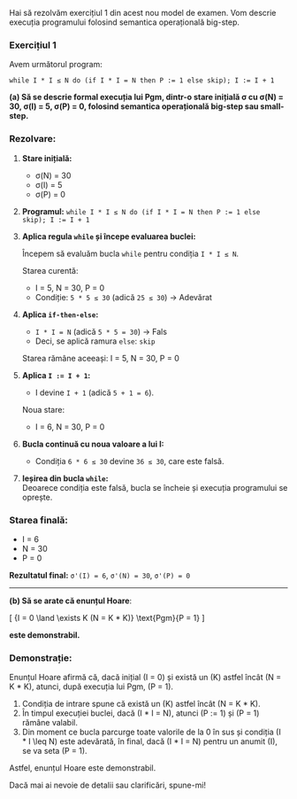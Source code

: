 Hai să rezolvăm exercițiul 1 din acest nou model de examen. Vom descrie execuția programului folosind semantica operațională big-step.

### Exercițiul 1

Avem următorul program:

``` 
while I * I ≤ N do (if I * I = N then P := 1 else skip); I := I + 1 
```

**(a) Să se descrie formal execuția lui Pgm, dintr-o stare inițială σ cu σ(N) = 30, σ(I) = 5, σ(P) = 0, folosind semantica operațională big-step sau small-step.**

### Rezolvare:

1. **Stare inițială:**
   - σ(N) = 30
   - σ(I) = 5
   - σ(P) = 0

2. **Programul:** `while I * I ≤ N do (if I * I = N then P := 1 else skip); I := I + 1`

3. **Aplica regula `while` și începe evaluarea buclei:**

   Începem să evaluăm bucla `while` pentru condiția `I * I ≤ N`.

   Starea curentă:
   - I = 5, N = 30, P = 0
   - Condiție: `5 * 5 ≤ 30` (adică `25 ≤ 30`) -> Adevărat

4. **Aplica `if-then-else`:**
   - `I * I = N` (adică `5 * 5 = 30`) -> Fals
   - Deci, se aplică ramura `else`: `skip`
   
   Starea rămâne aceeași: I = 5, N = 30, P = 0

5. **Aplica `I := I + 1`:**
   - I devine `I + 1` (adică `5 + 1 = 6`).

   Noua stare: 
   - I = 6, N = 30, P = 0

6. **Bucla continuă cu noua valoare a lui I:**
   - Condiția `6 * 6 ≤ 30` devine `36 ≤ 30`, care este falsă.

7. **Ieșirea din bucla `while`:**  
   Deoarece condiția este falsă, bucla se încheie și execuția programului se oprește.

### Starea finală:
- I = 6
- N = 30
- P = 0

**Rezultatul final:** `σ'(I) = 6`, `σ'(N) = 30`, `σ'(P) = 0`

---

**(b) Să se arate că enunțul Hoare**:

\[
\{I = 0 \land \exists K (N = K * K)\} \text{Pgm}\{P = 1\}
\]

**este demonstrabil.**

### Demonstrație:

Enunțul Hoare afirmă că, dacă inițial \(I = 0\) și există un \(K\) astfel încât \(N = K * K\), atunci, după execuția lui Pgm, \(P = 1\).

1. Condiția de intrare spune că există un \(K\) astfel încât \(N = K * K\).
2. În timpul execuției buclei, dacă \(I * I = N\), atunci \(P := 1\) și \(P = 1\) rămâne valabil.
3. Din moment ce bucla parcurge toate valorile de la 0 în sus și condiția \(I * I \leq N\) este adevărată, în final, dacă \(I * I = N\) pentru un anumit \(I\), se va seta \(P = 1\).

Astfel, enunțul Hoare este demonstrabil.

Dacă mai ai nevoie de detalii sau clarificări, spune-mi!
